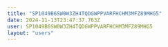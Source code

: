 ```yaml
---
title: "SP1049B6SW0W3ZH4TQDGWPPVARFHCHM3MFZ89MHG5"
date: 2024-11-13T23:47:37.763Z
user: SP1049B6SW0W3ZH4TQDGWPPVARFHCHM3MFZ89MHG5
layout: "users"
---
```

    